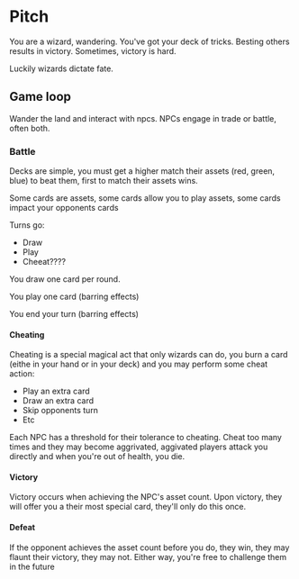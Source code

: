 # Pitch
You are a wizard, wandering. You've got your deck of tricks. Besting others results in victory. Sometimes, victory is hard.

Luckily wizards dictate fate.

## Game loop
Wander the land and interact with npcs. NPCs engage in trade or battle, often both.

### Battle
Decks are simple, you must get a higher match their assets (red, green, blue) to beat them, first to match their assets wins.

Some cards are assets, some cards allow you to play assets, some cards impact your opponents cards

Turns go:
- Draw
- Play
- Cheeat????

You draw one card per round.

You play one card (barring effects)

You end your turn (barring effects)

#### Cheating
Cheating is a special magical act that only wizards can do, you burn a card (eithe in your hand or in your deck) and you may perform some cheat action:
 - Play an extra card
 - Draw an extra card
 - Skip opponents turn
 - Etc
 
Each NPC has a threshold for their tolerance to cheating. Cheat too many times and they may become aggrivated, aggivated players attack you directly and when you're out of health, you die.

#### Victory
Victory occurs when achieving the NPC's asset count. Upon victory, they will offer you a their most special card, they'll only do this once.

#### Defeat
If the opponent achieves the asset count before you do, they win, they may flaunt their victory, they may not. Either way, you're free to challenge them in the future